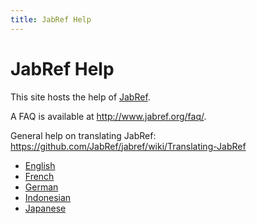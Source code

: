 ```yaml
---
title: JabRef Help
---
```


# JabRef Help

This site hosts the help of [JabRef](http://www.jabref.org/).

A FAQ is available at <http://www.jabref.org/faq/>.

General help on translating JabRef: <https://github.com/JabRef/jabref/wiki/Translating-JabRef>

 * [English](en/)
 * [French](fr/)
 * [German](de/)
 * [Indonesian](in/)
 * [Japanese](ja/)
